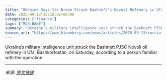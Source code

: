 ```yaml
---
title: "Ukraine Says Its Drone Struck Bashneft’s Novoil Refinery in Ufa"
date: 2025-09-13T15:18:32+08:00
categories: ["finance"]
tags: ["MCX:BANE"]
summary: "Ukraine’s military intelligence unit struck the Bashneft PJSC Novoil oil refinery in Ufa, Bashkortostan, on Saturday, according to a person familiar with the operation."
source_url: "https://www.bloomberg.com/news/articles/2025-09-13/russia-says-ukrainian-drone-hits-oil-facility-in-bashkortostan"
---
```


Ukraine’s military intelligence unit struck the Bashneft PJSC Novoil oil refinery in Ufa, Bashkortostan, on Saturday, according to a person familiar with the operation.

---

*来源: [原文链接](https://www.bloomberg.com/news/articles/2025-09-13/russia-says-ukrainian-drone-hits-oil-facility-in-bashkortostan)*
